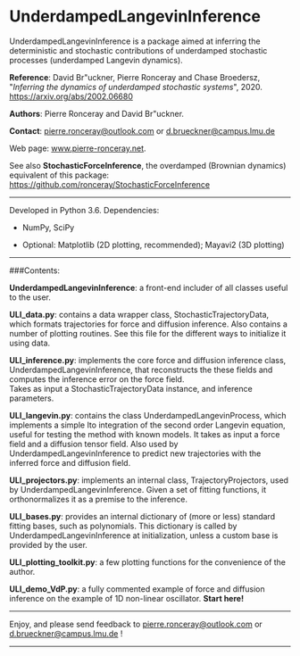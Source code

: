 # UnderdampedLangevinInference	


UnderdampedLangevinInference is a package aimed at inferring the 
deterministic and stochastic contributions of underdamped stochastic processes (underdamped Langevin dynamics). 

**Reference**: 
    David Br\"uckner, Pierre Ronceray and Chase Broedersz, 
    "*Inferring the dynamics of underdamped stochastic systems*", 2020.
    https://arxiv.org/abs/2002.06680

**Authors**: Pierre Ronceray and David Br\"uckner. 

**Contact**: pierre.ronceray@outlook.com or d.brueckner@campus.lmu.de

Web page: www.pierre-ronceray.net.

See also **StochasticForceInference**, the overdamped (Brownian dynamics) equivalent of this package: https://github.com/ronceray/StochasticForceInference

-----------------------------------------------------------------------

Developed in Python 3.6. Dependencies:

- NumPy, SciPy

- Optional: Matplotlib (2D plotting, recommended); Mayavi2 (3D
  plotting)

-----------------------------------------------------------------------

###Contents:

**UnderdampedLangevinInference**: a front-end includer of all classes
   useful to the user.

**ULI_data.py**: contains a data wrapper class, StochasticTrajectoryData,
   which formats trajectories for force and diffusion inference. Also
   contains a number of plotting routines. See this file for the different ways to
   initialize it using data.

**ULI_inference.py**: implements the core force and diffusion
   inference class, UnderdampedLangevinInference, that reconstructs the
   these fields and computes the inference error on the force field.  
   Takes as input a StochasticTrajectoryData instance, and inference parameters.

**ULI_langevin.py**: contains the class UnderdampedLangevinProcess, which
   implements a simple Ito integration of the second order Langevin equation, useful
   for testing the method with known models. It takes as input a force
   field and a diffusion tensor field. Also used by
   UnderdampedLangevinInference to predict new trajectories with the
   inferred force and diffusion field.

**ULI_projectors.py**: implements an internal class, TrajectoryProjectors,
   used by UnderdampedLangevinInference. Given a
   set of fitting functions, it orthonormalizes it as a premise to the
   inference.

**ULI_bases.py**: provides an internal dictionary of (more or less)
   standard fitting bases, such as polynomials. This dictionary is
   called by UnderdampedLangevinInference at
   initialization, unless a custom base is provided by the user.

**ULI_plotting_toolkit.py**: a few plotting functions for the convenience
   of the author.

**ULI_demo_VdP.py**: a fully commented example of force and diffusion
   inference on the example of 1D non-linear oscillator. **Start here!**	       
   
-----------------------------------------------------------------------


Enjoy, and please send feedback to pierre.ronceray@outlook.com or d.brueckner@campus.lmu.de !

       	   	       				    
						
-----------------------------------------------------------------------
